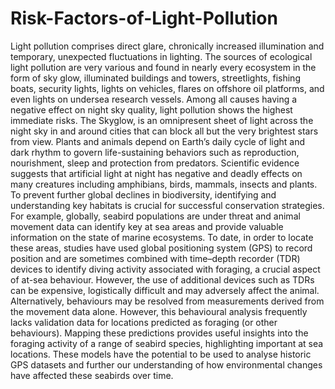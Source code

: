 # Risk-Factors-of-Light-Pollution
Light pollution comprises direct glare, chronically increased illumination and temporary,
unexpected fluctuations in lighting. The sources of ecological light pollution are very
various and found in nearly every ecosystem in the form of sky glow, illuminated
buildings and towers, streetlights, fishing boats, security lights, lights on vehicles, flares
on offshore oil platforms, and even lights on undersea research vessels. Among all causes
having a negative effect on night sky quality, light pollution shows the highest immediate
risks.
The Skyglow, is an omnipresent sheet of light across the night sky in and around cities
that can block all but the very brightest stars from view. Plants and animals depend on
Earth’s daily cycle of light and dark rhythm to govern life-sustaining behaviors such as
reproduction, nourishment, sleep and protection from predators.
Scientific evidence suggests that artificial light at night has negative and deadly effects on
many creatures including amphibians, birds, mammals, insects and plants.
To prevent further global declines in biodiversity, identifying and understanding key 
habitats is crucial for successful conservation strategies. For example, globally, seabird
populations are under threat and animal movement data can identify key at sea areas and
provide valuable information on the state of marine ecosystems. To date, in order to
locate these areas, studies have used global positioning system (GPS) to record position
and are sometimes combined with time–depth recorder (TDR) devices to identify diving
activity associated with foraging, a crucial aspect of at-sea behaviour. However, the use of
additional devices such as TDRs can be expensive, logistically difficult and may
adversely affect the animal. Alternatively, behaviours may be resolved from
measurements derived from the movement data alone. However, this behavioural analysis
frequently lacks validation data for locations predicted as foraging (or other behaviours).
Mapping these predictions provides useful insights into the foraging activity of a range of
seabird species, highlighting important at sea locations. These models have the potential
to be used to analyse historic GPS datasets and further our understanding of how
environmental changes have affected these seabirds over time.
